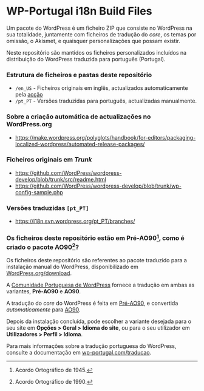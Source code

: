 # WP-Portugal i18n Build Files

Um pacote do WordPress é um ficheiro ZIP que consiste no WordPress na sua totalidade, juntamente com ficheiros de tradução do *core*, os temas por omissão, o Akismet, e quaisquer personalizações que possam existir.

Neste repositório são mantidos os ficheiros personalizados incluídos na distribuição do WordPress traduzida para português (Portugal).

### Estrutura de ficheiros e pastas deste repositório

- `/en_US` - Ficheiros originais em inglês, actualizados automaticamente pela [acção](https://github.com/wp-portugal/wp-portugal-i18n-build-files/actions/workflows/update-build-files.yml)
- `/pt_PT` - Versões traduzidas para português, actualizadas manualmente.

### Sobre a criação automática de actualizações no WordPress.org

- https://make.wordpress.org/polyglots/handbook/for-editors/packaging-localized-wordpress/automated-release-packages/

### Ficheiros originais em *Trunk*

- https://github.com/WordPress/wordpress-develop/blob/trunk/src/readme.html
- https://github.com/WordPress/wordpress-develop/blob/trunk/wp-config-sample.php

### Versões traduzidas `[pt_PT]`

- https://i18n.svn.wordpress.org/pt_PT/branches/

### Os ficheiros deste repositório estão em Pré-AO90[^1], como é criado o pacote AO90[^2]?

Os ficheiros deste repositório são referentes ao pacote traduzido para a instalação manual do WordPress, disponibilizado em [WordPress.org/download](https://pt.wordpress.org/download/).

A [Comunidade Portuguesa de WordPress](https://wp-portugal.com/comunidade-portuguesa-wordpress/) fornece a tradução em ambas as variantes, **Pré-AO90** e **AO90**.

A tradução do *core* do WordPress é feita em [Pré-AO90](https://translate.wordpress.org/locale/pt/default/wp/dev/), e convertida *automaticamente* para [AO90](https://translate.wordpress.org/locale/pt/ao90/wp/dev/).

Depois da instalação concluída, pode escolher a variante desejada para o seu site em **Opções > Geral > Idioma do site**, ou para o seu utilizador em **Utilizadores > Perfil > Idioma**.

Para mais informações sobre a tradução portuguesa do WordPress, consulte a documentação em [wp-portugal.com/traducao](https://wp-portugal.com/traducao/).

[^1]: Acordo Ortográfico de 1945.
[^2]: Acordo Ortográfico de 1990.
